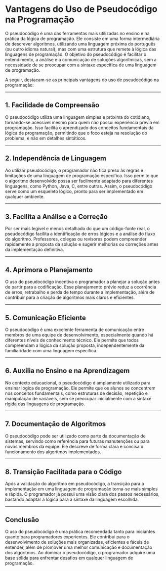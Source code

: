 # Vantagens do Uso de Pseudocódigo na Programação

O pseudocódigo é uma das ferramentas mais utilizadas no ensino e na prática da lógica de programação. Ele consiste em uma forma intermediária de descrever algoritmos, utilizando uma linguagem próxima do português (ou outro idioma natural), mas com uma estrutura que remete à lógica das linguagens de programação. O objetivo do pseudocódigo é facilitar o entendimento, a análise e a comunicação de soluções algorítmicas, sem a necessidade de se preocupar com a sintaxe específica de uma linguagem de programação.

A seguir, destacam-se as principais vantagens do uso de pseudocódigo na programação:

---

## 1. **Facilidade de Compreensão**

O pseudocódigo utiliza uma linguagem simples e próxima do cotidiano, tornando-se acessível mesmo para quem não possui experiência prévia em programação. Isso facilita o aprendizado dos conceitos fundamentais da lógica de programação, permitindo que o foco esteja na resolução do problema, e não em detalhes sintáticos.

---

## 2. **Independência de Linguagem**

Ao utilizar pseudocódigo, o programador não fica preso às regras e limitações de uma linguagem de programação específica. Isso permite que o algoritmo desenvolvido possa ser facilmente adaptado para diferentes linguagens, como Python, Java, C, entre outras. Assim, o pseudocódigo serve como um esqueleto lógico, pronto para ser implementado em qualquer ambiente.

---

## 3. **Facilita a Análise e a Correção**

Por ser mais legível e menos detalhado do que um código-fonte real, o pseudocódigo facilita a identificação de erros lógicos e a análise do fluxo do algoritmo. Professores, colegas ou revisores podem compreender rapidamente a proposta da solução e sugerir melhorias ou correções antes da implementação definitiva.

---

## 4. **Aprimora o Planejamento**

O uso do pseudocódigo incentiva o programador a planejar a solução antes de partir para a codificação. Esse planejamento prévio reduz a ocorrência de erros, retrabalho e perda de tempo durante a implementação, além de contribuir para a criação de algoritmos mais claros e eficientes.

---

## 5. **Comunicação Eficiente**

O pseudocódigo é uma excelente ferramenta de comunicação entre membros de uma equipe de desenvolvimento, especialmente quando há diferentes níveis de conhecimento técnico. Ele permite que todos compreendam a lógica da solução proposta, independentemente da familiaridade com uma linguagem específica.

---

## 6. **Auxilia no Ensino e na Aprendizagem**

No contexto educacional, o pseudocódigo é amplamente utilizado para ensinar lógica de programação. Ele permite que os alunos se concentrem nos conceitos fundamentais, como estruturas de decisão, repetição e manipulação de variáveis, sem se preocupar inicialmente com a sintaxe rígida das linguagens de programação.

---

## 7. **Documentação de Algoritmos**

O pseudocódigo pode ser utilizado como parte da documentação de sistemas, servindo como referência para futuras manutenções ou para novos membros da equipe. Ele descreve de forma clara e concisa o funcionamento dos algoritmos implementados.

---

## 8. **Transição Facilitada para o Código**

Após a validação do algoritmo em pseudocódigo, a transição para a implementação em uma linguagem de programação torna-se mais simples e rápida. O programador já possui uma visão clara dos passos necessários, bastando adaptar a lógica para a sintaxe da linguagem escolhida.

---

## **Conclusão**

O uso do pseudocódigo é uma prática recomendada tanto para iniciantes quanto para programadores experientes. Ele contribui para o desenvolvimento de soluções mais organizadas, eficientes e fáceis de entender, além de promover uma melhor comunicação e documentação dos algoritmos. Ao dominar o pseudocódigo, o programador adquire uma base sólida para enfrentar desafios em qualquer linguagem de programação.